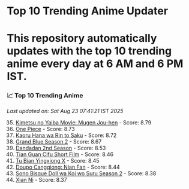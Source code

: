 # Top 10 Trending Anime Updater
# This repository automatically updates with the top 10 trending anime every day at 6 AM and 6 PM IST.

<!-- ANIME_LIST_START -->
### 📈 Top 10 Trending Anime

*Last updated on: Sat Aug 23 07:41:21 IST 2025*

35. [Kimetsu no Yaiba Movie: Mugen Jou-hen](https://myanimelist.net/anime/59192) - Score: 8.79
51. [One Piece](https://myanimelist.net/anime/21) - Score: 8.73
57. [Kaoru Hana wa Rin to Saku](https://myanimelist.net/anime/59845) - Score: 8.72
72. [Grand Blue Season 2](https://myanimelist.net/anime/59986) - Score: 8.67
133. [Dandadan 2nd Season](https://myanimelist.net/anime/60543) - Score: 8.53
165. [Tian Guan Cifu Short Film](https://myanimelist.net/anime/60988) - Score: 8.46
179. [Tu Bian Yingxiong X](https://myanimelist.net/anime/53447) - Score: 8.45
182. [Doupo Cangqiong: Nian Fan](https://myanimelist.net/anime/51039) - Score: 8.44
222. [Sono Bisque Doll wa Koi wo Suru Season 2](https://myanimelist.net/anime/53065) - Score: 8.38
227. [Xian Ni](https://myanimelist.net/anime/55809) - Score: 8.37

<!-- ANIME_LIST_END -->
